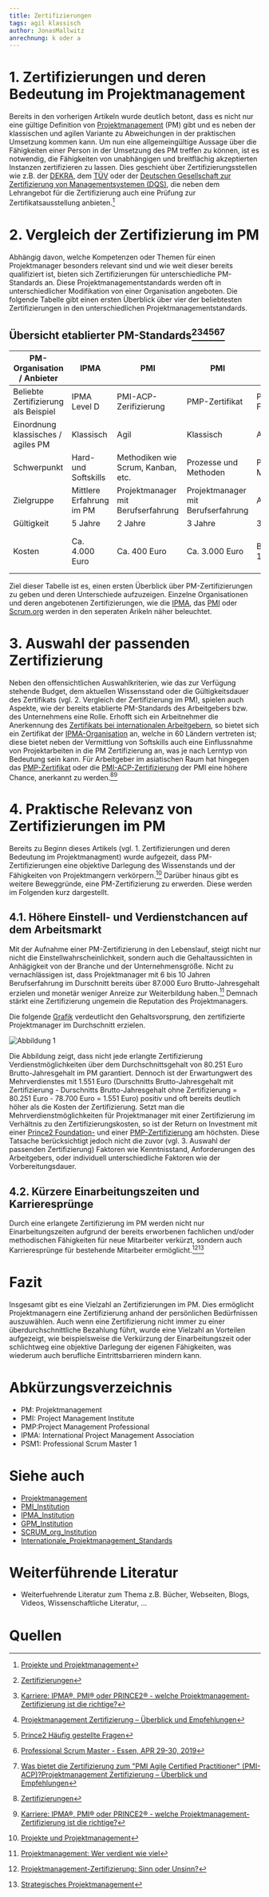 ```yaml
---
title: Zertifizierungen
tags: agil klassisch
author: JonasMallwitz
anrechnung: k oder a
---
```

# 1. Zertifizierungen und deren Bedeutung im Projektmanagement 

Bereits in den vorherigen Artikeln wurde deutlich betont, dass es nicht nur eine gültige Definition von [Projektmanagement](Projektmanagement.md) (PM) gibt und es neben der klassischen und agilen Variante zu Abweichungen in der praktischen Umsetzung kommen kann. 
Um nun eine allgemeingültige Aussage über die Fähigkeiten einer Person in der Umsetzung des PM treffen zu können, ist es notwendig, die Fähigkeiten von unabhängigen und breitflächig akzeptierten Instanzen zertifizieren zu lassen. Dies geschieht über Zertifizierungsstellen wie z.B. der [DEKRA](https://www.dekra-akademie.de), dem [TÜV](https://akademie.tuv.com/catalogsearch/result/?q=Projektmanager) oder der [Deutschen Gesellschaft zur Zertifizierung von Managementsystemen (DQS)](https://www.dqs.de/de/), die neben dem Lehrangebot für die Zertifizierung auch eine Prüfung zur Zertifikatsausstellung anbieten.[^1]

# 2. Vergleich der Zertifizierung im PM

Abhängig davon, welche Kompetenzen oder Themen für einen Projektmanager besonders relevant sind und wie weit dieser bereits qualifiziert ist, bieten sich Zertifizierungen für unterschiedliche PM-Standards an. Diese Projektmanagementstandards werden oft in unterschiedlicher Modifikation von einer Organisation angeboten. Die folgende Tabelle gibt einen ersten Überblick über vier der beliebtesten Zertifizierungen in den unterschiedlichen Projektmanagementstandards.

## Übersicht etablierter PM-Standards[^2][^3][^4][^5][^6][^7]

| PM-Organisation / Anbieter                   | IPMA                     | PMI                                | PMI                                | Prince2            | Scrum.org      |
|-----------------------------------------|--------------------------|------------------------------------|------------------------------------|--------------------|----------------|
| Beliebte Zertifizierung<br>als Beispiel | IPMA Level D             | PMI-ACP-Zerifizierung              | PMP-Zertifikat                     | Prince2 Foundation | PSM1           |
| Einordnung klassisches /<br>agiles PM   | Klassisch                | Agil                               | Klassisch                          | Agil               | Agil           |
| Schwerpunkt                             | Hard- und Softskills     | Methodiken wie Scrum, Kanban, etc. | Prozesse und Methoden              | Prince-2 Methodik  | Scrum Methodik |
| Zielgruppe                              | Mittlere Erfahrung im PM | Projektmanager mit Berufserfahrung | Projektmanager mit Berufserfahrung | Anfänger           | Anfänger       |
| Gültigkeit                              | 5 Jahre                  | 2 Jahre                            | 3 Jahre                            | 3 Jahre            | Lebenslang     |
| Kosten                                  | Ca. 4.000 Euro           | Ca. 400 Euro                       | Ca. 3.000 Euro                     | Bis zu 1500 Euro   | Ca. 1.500 Euro; Prüfung: 150 Euro       |

Ziel dieser Tabelle ist es, einen ersten Überblick über PM-Zertifizierungen zu geben und deren Unterschiede aufzuzeigen. Einzelne Organisationen und deren angebotenen Zertifizierungen, wie die [IPMA](IPMA_Institution.md), das [PMI](PMI_Institution.md) oder [Scrum.org](SCRUM_org_Institution.md) werden in den seperaten Arikeln näher beleuchtet.

# 3. Auswahl der passenden Zertifizierung

Neben den offensichtlichen Auswahlkriterien, wie das zur Verfügung stehende Budget, dem aktuellen Wissensstand oder die Gültigkeitsdauer des Zertifikats (vgl. 2. Vergleich der Zertifizierung im PM), spielen auch Aspekte, wie der bereits etablierte PM-Standards des Arbeitgebers bzw. des Unternehmens eine Rolle. Erhofft sich ein Arbeitnehmer die Anerkennung des [Zertifikats bei internationalen Arbeitgebern](Internationale_Projektmanagement_Standards.md), so bietet sich ein Zertifikat der [IPMA-Organisation](https://www.gpm-ipma.de/ueber_uns/ipma.html) an, welche in 60 Ländern vertreten ist; diese bietet neben der Vermittlung von Softskills auch eine Einflussnahme von Projektarbeiten in die PM Zertifizierung an, was je nach Lerntyp von Bedeutung sein kann. Für Arbeitgeber im asiatischen Raum hat hingegen das [PMP-Zertifikat](https://www.pmi-gc.de/das-chapter/pmi) oder die [PMI-ACP-Zertifizierung](https://www.pmi.org/certifications/agile-acp) der PMI eine höhere Chance, anerkannt zu werden.[^2][^3]

# 4. Praktische Relevanz von Zertifizierungen im PM

Bereits zu Beginn dieses Artikels (vgl. 1. Zertifizierungen und deren Bedeutung im Projektmanagment) wurde aufgezeit, dass PM-Zertifizierungen eine objektive Darlegung des Wissenstands und der Fähigkeiten von Projektmangern verkörpern.[^1] Darüber hinaus gibt es weitere Beweggründe, eine PM-Zertifizierung zu erwerden. Diese werden im Folgenden kurz dargestellt.

## 4.1. Höhere Einstell- und Verdienstchancen auf dem Arbeitsmarkt

Mit der Aufnahme einer PM-Zertifizierung in den Lebenslauf, steigt nicht nur nicht die Einstellwahrscheinlichkeit, sondern auch die Gehaltaussichten in Anhägigkeit von der Branche und der Unternehmensgröße. Nicht zu vernachlässigen ist, dass Projektmanager mit 6 bis 10 Jahren Berufserfahrung im Durschnitt bereits über 87.000 Euro Brutto-Jahresgehalt erzielen und monetär weniger Anreize zur Weiterbildung haben.[^8] Demnach stärkt eine Zertifizierung ungemein die Reputation des Projektmanagers.

Die folgende [Grafik](https://www.theprojectgroup.com/blog/projektmanagement-zertifizierung/) verdeutlicht den Gehaltsvorsprung, den zertifizierte Projektmanager im Durchschnitt erzielen. 

![Abbildung 1](Zertifizierungen/Gehaltsvergleich.jpg)

Die Abbildung zeigt, dass nicht jede erlangte Zertifizierung Verdienstmöglichkeiten über dem Durchschnittsgehalt von 80.251 Euro Brutto-Jahresgehalt im PM garantiert. Dennoch ist der Erwartungwert des Mehrverdienstes mit 1.551 Euro (Durschnitts Brutto-Jahresgehalt mit Zertifizierung - Durschnitts Brutto-Jahresgehalt ohne Zertifizierung = 80.251 Euro - 78.700 Euro = 1.551 Euro) positiv und oft bereits deutlich höher als die Kosten der Zertifizierung. Setzt man die Mehrverdienstmöglichkeiten für Projektmanager mit einer Zertifizierung im Verhältnis zu den Zertifizierungskosten, so ist der Return on Investment mit einer   [Prince2 Foundation-](https://www.prince2.com/de) und einer [PMP-Zertifizierung](https://www.pmi-gc.de/das-chapter/pmi) am höchsten. Diese Tatsache berücksichtigt jedoch nicht die zuvor (vgl. 3. Auswahl der passenden Zertifizierung) Faktoren wie Kenntnisstand, Anforderungen des Arbeitgebers, oder individuell unterschiedliche Faktoren wie der Vorbereitungsdauer.

## 4.2. Kürzere Einarbeitungszeiten und Karrieresprünge

Durch eine erlangete Zertifizierung im PM werden nicht nur Einarbeitungszeiten aufgrund der bereits erworbenen fachlichen und/oder methodischen Fähigkeiten für neue Mitarbeiter verkürzt, sondern auch Karrieresprünge für bestehende Mitarbeiter ermöglicht.[^9][^10]

# Fazit

Insgesamt gibt es eine Vielzahl an Zertifizierungen im PM. Dies ermöglicht Projektmanagern eine Zertifizierung anhand der persönlichen Bedürfnissen auszuwählen. Auch wenn eine Zertifizierung nicht immer zu einer überdurchschnittliche Bezahlung führt, wurde eine Vielzahl an Vorteilen aufgezeigt, wie beispielsweise die Verkürzung der Einarbeitungszeit oder schlichtweg eine objektive Darlegung der eigenen Fähigkeiten, was wiederum auch berufliche Eintrittsbarrieren mindern kann.

# Abkürzungsverzeichnis

* PM: Projektmanagement
* PMI: Project Management Institute
* PMP:Project Management Professional
* IPMA: International Project Management Association
* PSM1: Professional Scrum Master 1

# Siehe auch

* [Projektmanagement](Projektmanagement.md)
* [PMI_Institution](PMI_Institution.md)
* [IPMA_Institution](IPMA_Institution.md)
* [GPM_Institution](GPM_Institution.md)
* [SCRUM_org_Institution](SCRUM_org_Institution.md)
* [Internationale_Projektmanagement_Standards](Internationale_Projektmanagement_Standards.md)

# Weiterführende Literatur

* Weiterfuehrende Literatur zum Thema z.B. Bücher, Webseiten, Blogs, Videos, Wissenschaftliche Literatur, ...

# Quellen

[^1]: [Projekte und Projektmanagement](https://link-1springer-1com-1v0gnf2jn006b.han.ub.fau.de/content/pdf/10.1007%2F978-3-658-30085-2.pdf)
[^2]: [Zertifizierungen](https://www.peterjohann-consulting.de/zertifizierungen/#1_zertifizierungen_im_projektmanagement)
[^3]: [Karriere: IPMA®, PMI® oder PRINCE2® - welche Projektmanagement-Zertifizierung ist die richtige?](https://firmen.handelsblatt.com/projektmanagement-zertifizierung.html)
[^4]: [Projektmanagement Zertifizierung – Überblick und Empfehlungen](https://greenprojectsconsulting.com/projektmanagement/projektmanagement-zertifizierung/#t-1626027170949)
[^5]: [Prince2 Häufig gestellte Fragen](https://www.prince2.com/de/prince2-frequently-asked-questions)
[^6]: [Professional Scrum Master - Essen, APR 29-30, 2019](https://www.scrum.org/courses/professional-scrum-master-essen-2019-04-29-26497)
[^7]: [Was bietet die Zertifizierung zum "PMI Agile Certified Practitioner" (PMI-ACP)?Projektmanagement Zertifizierung – Überblick und Empfehlungen](https://www.projektmagazin.de/artikel/was-bietet-die-zertifizierung-zum-pmi-agile-certified-practitioner-pmi-acp_1078661)
[^8]: [Projektmanagement: Wer verdient wie viel](https://www.academics.de/ratgeber/projektmanager-gehalt)
[^9]: [Projektmanagement-Zertifizierung: Sinn oder Unsinn?](https://www.haufe-akademie.de/blog/themen/projekt-prozessmanagement/projektmanagement-zertifizierungen-sinn-oder-unsinn/)
[^10]: [Strategisches Projektmanagement](https://link-1springer-1com-1v0gnf2jn0092.han.ub.fau.de/content/pdf/10.1007%2F978-3-642-34761-0.pdf)



